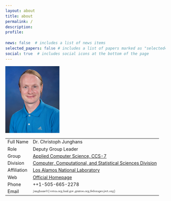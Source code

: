 ```yaml
---
layout: about
title: about
permalink: /
description:
profile:

news: false  # includes a list of news items
selected_papers: false # includes a list of papers marked as "selected={true}"
social: true  # includes social icons at the bottom of the page
---
```


![Image of Christoph](assets/img/junghans.jpg)

| | |
|-|-|
| Full Name | Dr. Christoph Junghans |
| Role | Deputy Group Leader |
| Group | [Applied Computer Science, CCS-7](https://www.lanl.gov/org/ddste/aldsc/computer-computational-statistical-sciences/applied-computer-science/index.php) |
| Division | [Computer, Computational, and Statistical Sciences Division](https://www.lanl.gov/org/ddste/aldsc/computer-computational-statistical-sciences/index.php) |
| Affiliation | [Los Alamos National Laboratory](http://www.lanl.gov) |
| Web | [Official Homepage](http://www.lanl.gov/junghans) |
| Phone | ++1-505-665-2278 |
| Email | ![email](assets/img/email.png) |
